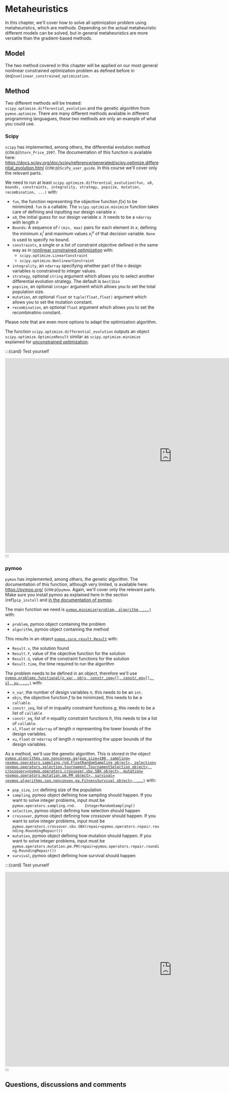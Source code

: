 # Metaheuristics

In this chapter, we'll cover how to solve all optimization problem using metaheuristics, which are methods. Depending on the actual metaheuristic different models can be solved, but in general metaheuristics are more versatile than the gradient-based methods.

## Model
The two method covered in this chapter will be applied on our most general nonlinear constrained optimization problem as defined before in {eq}`nonlinear_constrained_optimization`.

## Method
Two different methods will be treated: `scipy.optimize.differential_evolution` and the genetic algorithm from `pymoo.optimize`. There are many different methods available in different programming languagues, these two methods are only an example of what you could use.

### Scipy

`scipy` has implemented, among others, the differential evolution method {cite:p}`Storn_Price_1997`. The documentation of this function is available here: https://docs.scipy.org/doc/scipy/reference/generated/scipy.optimize.differential_evolution.html {cite:p}`SciPy_user_guide`. In this course we'll cover only the relevant parts.

We need to run at least `scipy.optimize.differential_evolution(fun, x0, bounds, constraints, integrality, strategy, popsize, mutation, recombination, ...)` with:
- `fun`, the function representing the objective function $f\left(x\right)$ to be minimized. `fun` is a callable. The `scipy.optimize.minimize` function takes care of defining and inputting our design variable $x$.
- `x0`, the initial guess for our design variable $x$. It needs to be a `ndarray` with length $n$
- `Bounds`: A sequence of $i$ `(min, max)` pairs for each element in $x$, defining the minimum $x_i^l$ and maximum values $x_i^u$ of that decision variable. `None` is used to specify no bound.
- `constraints`, a single or a list of constraint objective defined in the same way as in [nonlinear constrained optimization](method_nonlinearconstrained) with:
   - `scipy.optimize.LinearConstraint`
   - `scipy.optimize.NonlinearConstraint`
- `integrality`, an `ndarray` specifying whether part of the $n$ design variables is constrained to integer values.
- `strategy`, optional `string` argument which allows you to select another differential evolution strategy. The default is `best1bin`
- `popsize`, an optional `integer` argument which allows you to set the total population size.
- `mutation`, an optional `float` or `tuple(float,float)` argument which allows you to set the mutation constant.
- `recombination`, an optional `float` argument which allows you to set the recombinatino constant.

Please note that are even more options to adapt the optimization algorithm.

The function `scipy.optimize.differential_evolution` outputs an object `scipy.optimize.OptimizeResult` similar as `scipy.optimize.minimize` explained for [unconstrained optimization](method_unconstrained).

:::{card} Test yourself
<iframe src="https://tudelft.h5p.com/content/1292271289000014767/embed" aria-label="Differential evolution" width="1088" height="637" frameborder="0" allowfullscreen="allowfullscreen" allow="autoplay *; geolocation *; microphone *; camera *; midi *; encrypted-media *"></iframe><script src="https://tudelft.h5p.com/js/h5p-resizer.js" charset="UTF-8"></script>
:::

### pymoo
`pymoo` has implemented, among others, the genetic algorithm. The documentation of this function, although very limited, is available here: https://pymoo.org/ {cite:p}`pymoo`. Again, we'll cover only the relevant parts. Make sure you install pymoo as explained here in the section {ref}`pip_install` and [in the documentation of pymoo](https://pymoo.org/installation.html).

The main function we need is [`pymoo.minimize(problem, algorithm, ...)`](https://pymoo.org/interface/minimize.html) with:
- `problem`, pymoo object containing the problem
- `algorithm`, pymoo object containing the method

This results in an object [`pymoo.core.result.Result`](https://pymoo.org/interface/result.html) with:
- `Result.x`, the solution found
- `Result.F`, value of the objective function for the solution
- `Result.G`, value of the constraint functions for the solution
- `Result.time`, the time required to run the algorithm

The problem needs to be defined in an object, therefore we'll use [`pymoo.problems.functional(n_var, objs, constr_ieq=[], constr_eq=[], xl, xu, ...)`](https://pymoo.org/problems/definition.html#FunctionalProblem-(loop)) with:
- `n_var`, the number of design variables $n$, this needs to be an `int`.
- `objs`, the objective function $f$ to be minimized, this needs to be a `callable`.
- `constr_ieq`, list of $m$ inquality constraint functions $g$, this needs to be a list of `callable`
- `constr_eq`, list of $n$ equality constraint functions $h$, this needs to be a list of `callable`.
- `xl`, `Float` or `ndarray` of length $n$ representing the lower bounds of the design variables.
- `xu`, `Float` or `ndarray` of length $n$ representing the upper bounds of the design variables.

As a method, we'll use the genetic algorithm. This is stored in the object [`pymoo.algorithms.soo.nonconvex.ga(pop_size=100, sampling=<pymoo.operators.sampling.rnd.FloatRandomSampling object>, selection=<pymoo.operators.selection.tournament.TournamentSelection object>, crossover=<pymoo.operators.crossover.sbx.SBX object>, mutation=<pymoo.operators.mutation.pm.PM object>, survival=<pymoo.algorithms.soo.nonconvex.ga.FitnessSurvival object>, ...)`](https://pymoo.org/algorithms/soo/ga.html) with:
- `pop_size`, `int` defining size of the population
- `sampling`, pymoo object defining how sampling should happen. If you want to solve integer problems, input must be `pymoo.operators.sampling.rnd.    IntegerRandomSampling()`
- `selection`, pymoo object defining how selection should happen
- `crossover`, pymoo object defining how crossover should happen. If you want to solve integer problems, input must be `pymoo.operators.crossover.sbx.SBX(repair=pymoo.operators.repair.rounding.RoundingRepair())`
- `mutation`, pymoo object defining how mutation should happen. If you want to solve integer problems, input must be `pymoo.operators.mutation.pm.PM(repair=pymoo.operators.repair.rounding.RoundingRepair())`
- `survival`, pymoo object defining how survival should happen

:::{card} Test yourself
<iframe src="https://tudelft.h5p.com/content/1292271228310077247/embed" aria-label="pymoo" width="1088" height="637" frameborder="0" allowfullscreen="allowfullscreen" allow="autoplay *; geolocation *; microphone *; camera *; midi *; encrypted-media *"></iframe><script src="https://tudelft.h5p.com/js/h5p-resizer.js" charset="UTF-8"></script>
:::

## Questions, discussions and comments
<script src="https://utteranc.es/client.js"
        repo="TeachBooks/engineering-systems-optimization"
        issue-term="title"
        theme="github-light"
        crossorigin="anonymous"
        async>
</script>